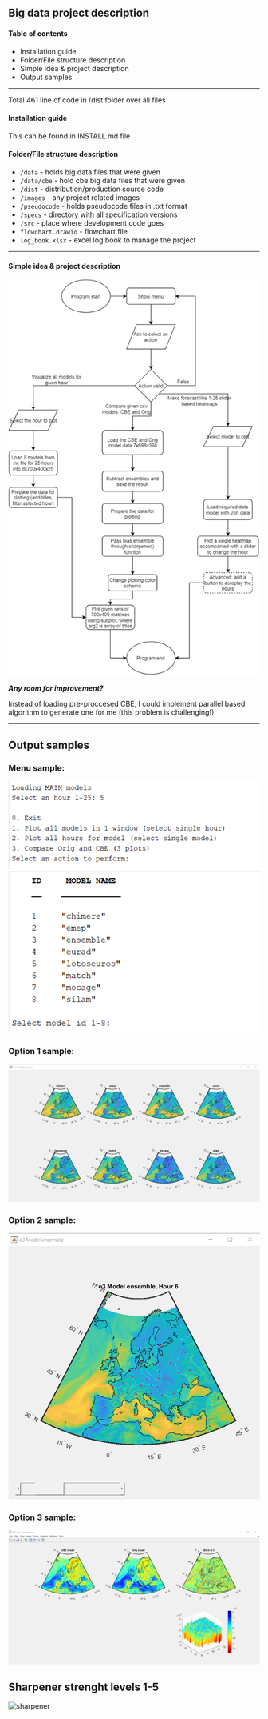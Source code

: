 ## Big data project description

#### Table of contents

-   Installation guide
-   Folder/File structure description
-   Simple idea & project description
-   Output samples

---

Total 461 line of code in /dist folder over all files

#### Installation guide

This can be found in INSTALL.md file

#### Folder/File structure description

-   `/data` - holds big data files that were given
-   `/data/cbe` - hold cbe big data files that were given
-   `/dist` - distribution/production source code
-   `/images` - any project related images
-   `/pseudocode` - holds pseudocode files in .txt format
-   `/specs` - directory with all specification versions
-   `/src` - place where development code goes
-   `flowchart.drawio` - flowchart file
-   `log_book.xlsx` - excel log book to manage the project

---

#### Simple idea & project description

![flowchart](/images/flowchart3.png)

**_Any room for improvement?_**

Instead of loading pre-proccesed CBE, I could implement parallel based algorithm to generate one for me (this problem is challenging!)

---

## Output samples

### Menu sample:

![menu 1](/images/screenshots/menu-sample1.png)
![menu 2](/images/screenshots/menu-sample2.png)


### Option 1 sample:

![option 1](/images/screenshots/menu-action1.png)

### Option 2 sample:


![option 2](/images/screenshots/menu-action2.png)

### Option 3 sample:

![option 3](/images/screenshots/menu-action3.png)

## Sharpener strenght levels 1-5

![sharpener](/images/sharpener-example/sharpener.gif)
